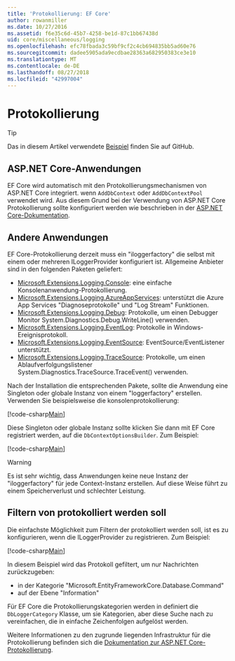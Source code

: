```yaml
---
title: 'Protokollierung: EF Core'
author: rowanmiller
ms.date: 10/27/2016
ms.assetid: f6e35c6d-45b7-4258-be1d-87c1bb67438d
uid: core/miscellaneous/logging
ms.openlocfilehash: efc78fbada3c59bf9cf2c4cb694835bb5ad60e76
ms.sourcegitcommit: dadee5905ada9ecdbae28363a682950383ce3e10
ms.translationtype: MT
ms.contentlocale: de-DE
ms.lasthandoff: 08/27/2018
ms.locfileid: "42997004"
---
```

# <a name="logging"></a>Protokollierung

> [!TIP]  
> Das in diesem Artikel verwendete [Beispiel](https://github.com/aspnet/EntityFramework.Docs/tree/master/samples/core/Miscellaneous/Logging) finden Sie auf GitHub.

## <a name="aspnet-core-applications"></a>ASP.NET Core-Anwendungen

EF Core wird automatisch mit den Protokollierungsmechanismen von ASP.NET Core integriert. wenn `AddDbContext` oder `AddDbContextPool` verwendet wird. Aus diesem Grund bei der Verwendung von ASP.NET Core Protokollierung sollte konfiguriert werden wie beschrieben in der [ASP.NET Core-Dokumentation](https://docs.microsoft.com/en-us/aspnet/core/fundamentals/logging?tabs=aspnetcore2x).

## <a name="other-applications"></a>Andere Anwendungen

EF Core-Protokollierung derzeit muss ein "iloggerfactory" die selbst mit einem oder mehreren ILoggerProvider konfiguriert ist. Allgemeine Anbieter sind in den folgenden Paketen geliefert:

* [Microsoft.Extensions.Logging.Console](https://www.nuget.org/packages/Microsoft.Extensions.Logging.Console/): eine einfache Konsolenanwendung-Protokollierung.
* [Microsoft.Extensions.Logging.AzureAppServices](https://www.nuget.org/packages/Microsoft.Extensions.Logging.AzureAppServices/): unterstützt die Azure App Services "Diagnoseprotokolle" und "Log Stream" Funktionen.
* [Microsoft.Extensions.Logging.Debug](https://www.nuget.org/packages/Microsoft.Extensions.Logging.Debug/): Protokolle, um einen Debugger Monitor System.Diagnostics.Debug.WriteLine() verwenden.
* [Microsoft.Extensions.Logging.EventLog](https://www.nuget.org/packages/Microsoft.Extensions.Logging.EventLog/): Protokolle in Windows-Ereignisprotokoll.
* [Microsoft.Extensions.Logging.EventSource](https://www.nuget.org/packages/Microsoft.Extensions.Logging.EventSource/): EventSource/EventListener unterstützt.
* [Microsoft.Extensions.Logging.TraceSource](https://www.nuget.org/packages/Microsoft.Extensions.Logging.TraceSource/): Protokolle, um einen Ablaufverfolgungslistener System.Diagnostics.TraceSource.TraceEvent() verwenden.

Nach der Installation die entsprechenden Pakete, sollte die Anwendung eine Singleton oder globale Instanz von einem "loggerfactory" erstellen. Verwenden Sie beispielsweise die konsolenprotokollierung:

[!code-csharp[Main](../../../samples/core/Miscellaneous/Logging/Logging/BloggingContext.cs#DefineLoggerFactory)]

Diese Singleton oder globale Instanz sollte klicken Sie dann mit EF Core registriert werden, auf die `DbContextOptionsBuilder`. Zum Beispiel:

[!code-csharp[Main](../../../samples/core/Miscellaneous/Logging/Logging/BloggingContext.cs#RegisterLoggerFactory)]

> [!WARNING]
> Es ist sehr wichtig, dass Anwendungen keine neue Instanz der "iloggerfactory" für jede Context-Instanz erstellen. Auf diese Weise führt zu einem Speicherverlust und schlechter Leistung.

## <a name="filtering-what-is-logged"></a>Filtern von protokolliert werden soll

Die einfachste Möglichkeit zum Filtern der protokolliert werden soll, ist es zu konfigurieren, wenn die ILoggerProvider zu registrieren. Zum Beispiel:

[!code-csharp[Main](../../../samples/core/Miscellaneous/Logging/Logging/BloggingContextWithFiltering.cs#DefineLoggerFactory)]

In diesem Beispiel wird das Protokoll gefiltert, um nur Nachrichten zurückzugeben:
 * in der Kategorie "Microsoft.EntityFrameworkCore.Database.Command"
 * auf der Ebene "Information"

Für EF Core die Protokollierungskategorien werden in definiert die `DbLoggerCategory` Klasse, um sie Kategorien, aber diese Suche nach zu vereinfachen, die in einfache Zeichenfolgen aufgelöst werden.

Weitere Informationen zu den zugrunde liegenden Infrastruktur für die Protokollierung befinden sich die [Dokumentation zur ASP.NET Core-Protokollierung](https://docs.microsoft.com/en-us/aspnet/core/fundamentals/logging?tabs=aspnetcore2x).
